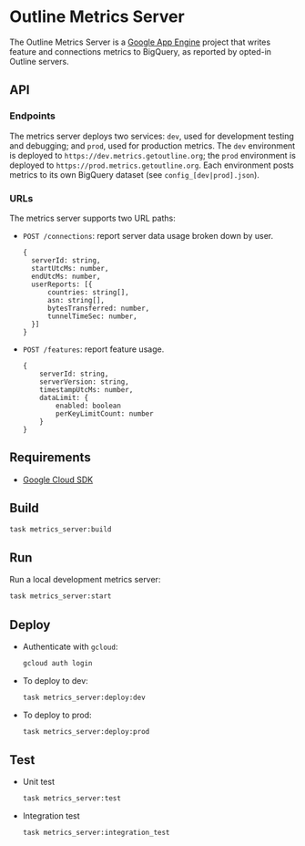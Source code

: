 # Outline Metrics Server

The Outline Metrics Server is a [Google App Engine](https://cloud.google.com/appengine) project that writes feature and connections metrics to BigQuery, as reported by opted-in Outline servers.

## API

### Endpoints

The metrics server deploys two services: `dev`, used for development testing and debugging; and `prod`, used for production metrics. The `dev` environment is deployed to `https://dev.metrics.getoutline.org`; the `prod` environment is deployed to `https://prod.metrics.getoutline.org`. Each environment posts metrics to its own BigQuery dataset (see `config_[dev|prod].json`).

### URLs

The metrics server supports two URL paths:

- `POST /connections`: report server data usage broken down by user.

  ```
  {
    serverId: string,
    startUtcMs: number,
    endUtcMs: number,
    userReports: [{
        countries: string[],
        asn: string[],
        bytesTransferred: number,
        tunnelTimeSec: number,
    }]
  }
  ```

- `POST /features`: report feature usage.

  ```
  {
      serverId: string,
      serverVersion: string,
      timestampUtcMs: number,
      dataLimit: {
          enabled: boolean
          perKeyLimitCount: number
      }
  }
  ```

## Requirements

- [Google Cloud SDK](https://cloud.google.com/sdk/)

## Build

```sh
task metrics_server:build
```

## Run

Run a local development metrics server:

```sh
task metrics_server:start
```

## Deploy

- Authenticate with `gcloud`:
  ```sh
  gcloud auth login
  ```
- To deploy to dev:
  ```sh
  task metrics_server:deploy:dev
  ```
- To deploy to prod:
  ```sh
  task metrics_server:deploy:prod
  ```

## Test

- Unit test
  ```sh
  task metrics_server:test
  ```
- Integration test
  ```sh
  task metrics_server:integration_test
  ```
